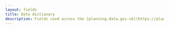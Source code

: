 ```yaml
---
layout: fields
title: Data dictionary
description: Fields used across the [planning.data.gov.uk](https://planning.data.gov.uk) defined datasets.
---
```



